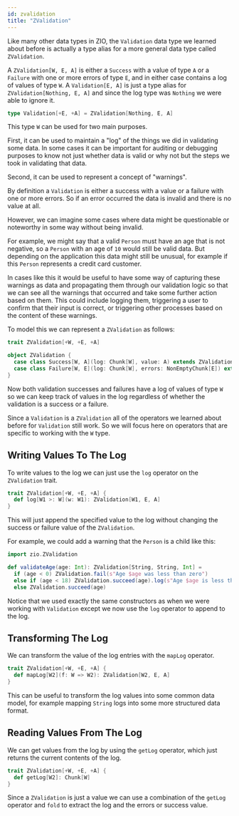 ```yaml
---
id: zvalidation
title: "ZValidation"
---
```


Like many other data types in ZIO, the `Validation` data type we learned about before is actually a type alias for a more general data type called `ZValidation`.

A `ZValidation[W, E, A]` is either a `Success` with a value of type `A` or a `Failure` with one or more errors of type `E`, and in either case contains a log of values of type `W`. A `Validation[E, A]` is just a type alias for `ZValidation[Nothing, E, A]` and since the log type was `Nothing` we were able to ignore it.

```scala mdoc
type Validation[+E, +A] = ZValidation[Nothing, E, A]
```

This type `W` can be used for two main purposes.

First, it can be used to maintain a "log" of the things we did in validating some data. In some cases it can be important for auditing or debugging purposes to know not just whether data is valid or why not but the steps we took in validating that data.

Second, it can be used to represent a concept of "warnings".

By definition a `Validation` is either a success with a value or a failure with one or more errors. So if an error occurred the data is invalid and there is no value at all.

However, we can imagine some cases where data might be questionable or noteworthy in some way without being invalid.

For example, we might say that a valid `Person` must have an age that is not negative, so a `Person` with an age of `10` would still be valid data. But depending on the application this data might still be unusual, for example if this `Person` represents a credit card customer.

In cases like this it would be useful to have some way of capturing these warnings as data and propagating them through our validation logic so that we can see all the warnings that occurred and take some further action based on them. This could include logging them, triggering a user to confirm that their input is correct, or triggering other processes based on the content of these warnings.

To model this we can represent a `ZValidation` as follows:

```scala mdoc
trait ZValidation[+W, +E, +A]

object ZValidation {
  case class Success[W, A](log: Chunk[W], value: A) extends ZValidation[W, Nothing, A]
  case class Failure[W, E](log: Chunk[W], errors: NonEmptyChunk[E]) extends ZValidation[W, E, Nothing]
}
```

Now both validation successes and failures have a log of values of type `W` so we can keep track of values in the log regardless of whether the validation is a success or a failure.

Since a `Validation` is a `ZValidation` all of the operators we learned about before for `Validation` still work. So we will focus here on operators that are specific to working with the `W` type.

## Writing Values To The Log

To write values to the log we can just use the `log` operator on the `ZValidation` trait.

```scala mdoc
trait ZValidation[+W, +E, +A] {
  def log[W1 >: W](w: W1): ZValidation[W1, E, A]
}
```

This will just append the specified value to the log without changing the success or failure value of the `ZValidation`.

For example, we could add a warning that the `Person` is a child like this:

```scala mdoc
import zio.ZValidation

def validateAge(age: Int): ZValidation[String, String, Int] =
  if (age < 0) ZValidation.fail(s"Age $age was less than zero")
  else if (age < 18) ZValidation.succeed(age).log(s"Age $age is less than 18")
  else ZValidation.succeed(age)
```

Notice that we used exactly the same constructors as when we were working with `Validation` except we now use the `log` operator to append to the log.

## Transforming The Log

We can transform the value of the log entries with the `mapLog` operator.

```scala mdoc:nest
trait ZValidation[+W, +E, +A] {
  def mapLog[W2](f: W => W2): ZValidation[W2, E, A]
}
```

This can be useful to transform the log values into some common data model, for example mapping `String` logs into some more structured data format.

## Reading Values From The Log

We can get values from the log by using the `getLog` operator, which just returns the current contents of the log.

```scala mdoc:nest
trait ZValidation[+W, +E, +A] {
  def getLog[W2]: Chunk[W]
}
```

Since a `ZValidation` is just a value we can use a combination of the `getLog` operator and `fold` to extract the log and the errors or success value.
